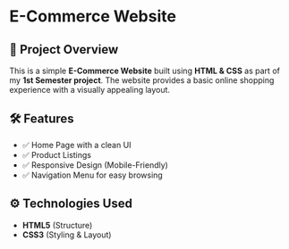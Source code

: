 # E-Commerce Website

## 📌 Project Overview
This is a simple **E-Commerce Website** built using **HTML & CSS** as part of my **1st Semester project**. The website provides a basic online shopping experience with a visually appealing layout.

## 🛠️ Features
- ✅ Home Page with a clean UI
- ✅ Product Listings
- ✅ Responsive Design (Mobile-Friendly)
- ✅ Navigation Menu for easy browsing

## ⚙️ Technologies Used
- **HTML5** (Structure)
- **CSS3** (Styling & Layout)
